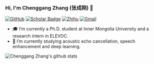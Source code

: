 ### Hi, I'm Chenggang Zhang (张成刚) 👋

[![GitHub](https://img.shields.io/badge/GitHub-gray?style=flat-square&logo=github&logoColor=white)](https://github.com/chenggangzhang)
[![Scholar Badge](https://img.shields.io/badge/Google-%230288D1?style=flat-square&logo=googlescholar&logoColor=white&link=https://scholar.google.com/citations?user=XrZRIy0AAAAJ)](https://scholar.google.com/citations?user=_V5z-DYAAAAJ&hl=en)
[![Zhihu](https://img.shields.io/badge/Zhihu-%230288D1?style=flat-square&logo=zhihu&logoColor=white)](https://www.zhihu.com/people/)
[![Gmail](https://img.shields.io/badge/Email-8B89CC?style=flat-square&logo=microsoftoutlook&logoColor=white)](mailto:cgzhang@mail.imu.edu.cn)


- 🎓 I’m currently a Ph.D. student at Inner Mongolia University and a research intern in ELEVOC.
- 🌱 I’m currently studying acoustic echo cancellation, speech enhancement and deep learning.

![Chenggang Zhang's github stats](https://github-readme-stats.vercel.app/api?username=chenggangzhang)
